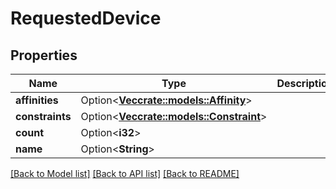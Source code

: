 # RequestedDevice

## Properties

Name | Type | Description | Notes
------------ | ------------- | ------------- | -------------
**affinities** | Option<[**Vec<crate::models::Affinity>**](Affinity.md)> |  | [optional]
**constraints** | Option<[**Vec<crate::models::Constraint>**](Constraint.md)> |  | [optional]
**count** | Option<**i32**> |  | [optional]
**name** | Option<**String**> |  | [optional]

[[Back to Model list]](../README.md#documentation-for-models) [[Back to API list]](../README.md#documentation-for-api-endpoints) [[Back to README]](../README.md)


